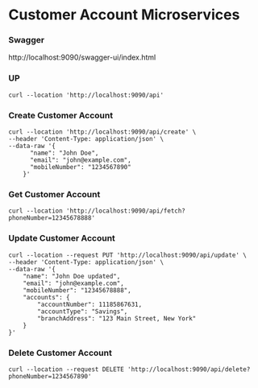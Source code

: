 
# Customer Account Microservices
### Swagger

http://localhost:9090/swagger-ui/index.html

### UP
```
curl --location 'http://localhost:9090/api'
```

### Create Customer Account

```
curl --location 'http://localhost:9090/api/create' \
--header 'Content-Type: application/json' \
--data-raw '{
      "name": "John Doe",
      "email": "john@example.com",
      "mobileNumber": "1234567890"
    }'
```

### Get Customer Account

```
curl --location 'http://localhost:9090/api/fetch?phoneNumber=12345678888'
```


### Update Customer Account

```
curl --location --request PUT 'http://localhost:9090/api/update' \
--header 'Content-Type: application/json' \
--data-raw '{
    "name": "John Doe updated",
    "email": "john@example.com",
    "mobileNumber": "12345678888",
    "accounts": {
        "accountNumber": 11185867631,
        "accountType": "Savings",
        "branchAddress": "123 Main Street, New York"
    }
}'
```

### Delete Customer Account

```
curl --location --request DELETE 'http://localhost:9090/api/delete?phoneNumber=1234567890'
```
